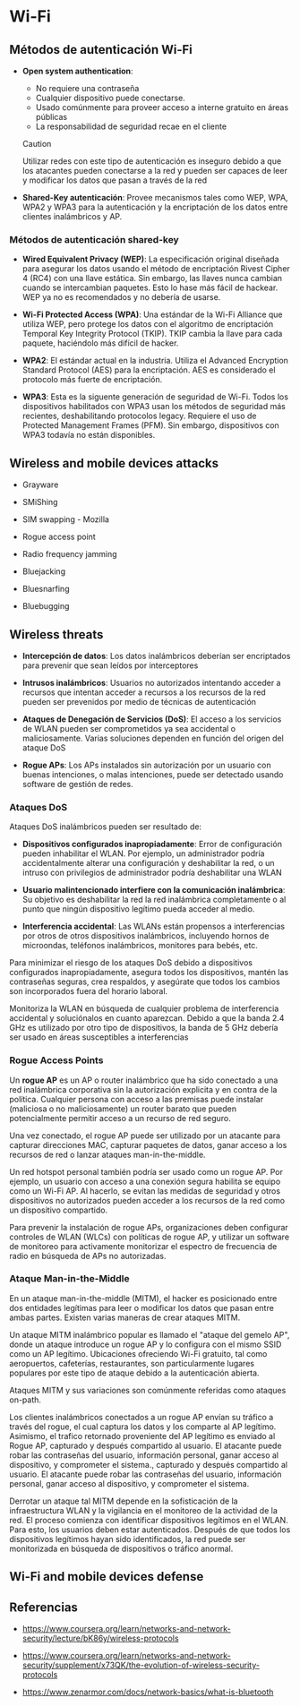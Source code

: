 # Wi-Fi

## Métodos de autenticación Wi-Fi

- **Open system authentication**:
  - No requiere una contraseña
  - Cualquier dispositivo puede conectarse.
  - Usado comúnmente para proveer acceso a interne gratuito en áreas públicas
  - La responsabilidad de seguridad recae en el cliente

  > [!CAUTION]
  >
  > Utilizar redes con este tipo de autenticación es inseguro debido a que los
  > atacantes pueden conectarse a la red y pueden ser capaces de leer y
  > modificar los datos que pasan a través de la red

- **Shared-Key autenticación**: Provee mecanismos tales como WEP, WPA, WPA2 y
  WPA3 para la autenticación y la encriptación de los datos entre clientes
  inalámbricos y AP.

### Métodos de autenticación shared-key

- **Wired Equivalent Privacy (WEP)**: La especificación original diseñada para
  asegurar los datos usando el método de encriptación Rivest Cipher 4 (RC4) con
  una llave estática. Sin embargo, las llaves nunca cambian cuando se
  intercambian paquetes. Esto lo hase más fácil de hackear. WEP ya no es
  recomendados y no debería de usarse.

- **Wi-Fi Protected Access (WPA)**: Una estándar de la Wi-Fi Alliance que
  utiliza WEP, pero protege los datos con el algoritmo de encriptación Temporal
  Key Integrity Protocol (TKIP). TKIP cambia la llave para cada paquete,
  haciéndolo más difícil de hacker.

- **WPA2**: El estándar actual en la industria. Utiliza el Advanced Encryption
  Standard Protocol (AES) para la encriptación. AES es considerado el protocolo
  más fuerte de encriptación.

- **WPA3**: Esta es la siguente generación de seguridad de Wi-Fi. Todos los
  dispositivos habilitados con WPA3 usan los métodos de seguridad más recientes,
  deshabilitando protocolos legacy. Requiere el uso de Protected Management
  Frames (PFM). Sin embargo, dispositivos con WPA3 todavía no están disponibles.

## Wireless and mobile devices attacks

- Grayware
- SMiShing
- SIM swapping - Mozilla

- Rogue access point
- Radio frequency jamming
- Bluejacking
- Bluesnarfing
- Bluebugging

## Wireless threats

- **Intercepción de datos**: Los datos inalámbricos deberían ser encriptados
  para prevenir que sean leídos por interceptores

- **Intrusos inalámbricos**: Usuarios no autorizados intentando acceder a
  recursos que intentan acceder a recursos a los recursos de la red pueden ser
  prevenidos por medio de técnicas de autenticación

- **Ataques de Denegación de Servicios (DoS)**: El acceso a los servicios de
  WLAN pueden ser comprometidos ya sea accidental o maliciosamente. Varias
  soluciones dependen en función del origen del ataque DoS

- **Rogue APs**: Los APs instalados sin autorización por un usuario con buenas
  intenciones, o malas intenciones, puede ser detectado usando software de
  gestión de redes.

### Ataques DoS

Ataques DoS inalámbricos pueden ser resultado de:

- **Dispositivos configurados inapropiadamente**: Error de configuración pueden
  inhabilitar el WLAN. Por ejemplo, un administrador podría accidentalmente
  alterar una configuración y deshabilitar la red, o un intruso con privilegios
  de administrador podría deshabilitar una WLAN

- **Usuario malintencionado interfiere con la comunicación inalámbrica**: Su
  objetivo es deshabilitar la red la red inalámbrica completamente o al punto
  que ningún dispositivo legítimo pueda acceder al medio.

- **Interferencia accidental**: Las WLANs están propensos a interferencias por
  otros de otros dispositivos inalámbricos, incluyendo hornos de microondas,
  teléfonos inalámbricos, monitores para bebés, etc.

Para minimizar el riesgo de los ataques DoS debido a dispositivos configurados
inapropiadamente, asegura todos los dispositivos, mantén las contraseñas
seguras, crea respaldos, y asegúrate que todos los cambios son incorporados
fuera del horario laboral.

Monitoriza la WLAN en búsqueda de cualquier problema de interferencia accidental
y soluciónalos en cuanto aparezcan. Debido a que la banda 2.4 GHz es utilizado
por otro tipo de dispositivos, la banda de 5 GHz debería ser usado en áreas
susceptibles a interferencias

### Rogue Access Points

Un **rogue AP** es un AP o router inalámbrico que ha sido conectado a una red
inalámbrica corporativa sin la autorización explicita y en contra de la
política. Cualquier persona con acceso a las premisas puede instalar (maliciosa
o no maliciosamente) un router barato que pueden potencialmente permitir acceso
a un recurso de red seguro.

Una vez conectado, el rogue AP puede ser utilizado por un atacante para capturar
direcciones MAC, capturar paquetes de datos, ganar acceso a los recursos de red
o lanzar ataques man-in-the-middle.

Un red hotspot personal también podría ser usado como un rogue AP. Por ejemplo,
un usuario con acceso a una conexión segura habilita se equipo como un Wi-Fi AP.
Al hacerlo, se evitan las medidas de seguridad y otros dispositivos no
autorizados pueden acceder a los recursos de la red como un dispositivo
compartido.

Para prevenir la instalación de rogue APs, organizaciones deben configurar
controles de WLAN (WLCs) con políticas de rogue AP, y utilizar un software de
monitoreo para activamente monitorizar el espectro de frecuencia de radio en
búsqueda de APs no autorizadas.

### Ataque Man-in-the-Middle

En un ataque man-in-the-middle (MITM), el hacker es posicionado entre dos
entidades legítimas para leer o modificar los datos que pasan entre ambas
partes. Existen varias maneras de crear ataques MITM.

Un ataque MITM inalámbrico popular es llamado el "ataque del gemelo AP", donde
un ataque introduce un rogue AP y lo configura con el mismo SSID como un AP
legítimo. Ubicaciones ofreciendo Wi-Fi gratuito, tal como aeropuertos,
cafeterías, restaurantes, son particularmente lugares populares por este tipo de
ataque debido a la autenticación abierta.

Ataques MITM y sus variaciones son comúnmente referidas como ataques on-path.

Los clientes inalámbricos conectados a un rogue AP envían su tráfico a través
del rogue, el cual captura los datos y los comparte al AP legítimo. Asimismo, el
trafico retornado proveniente del AP legítimo es enviado al Rogue AP, capturado
y después compartido al usuario. El atacante puede robar las contraseñas del
usuario, información personal, ganar acceso al dispositivo, y comprometer el
sistema., capturado y después compartido al usuario. El atacante puede robar las
contraseñas del usuario, información personal, ganar acceso al dispositivo, y
comprometer el sistema.

Derrotar un ataque tal MITM depende en la sofisticación de la infraestructura
WLAN y la vigilancia en el monitoreo de la actividad de la red. El proceso
comienza con identificar dispositivos legítimos en el WLAN. Para esto, los
usuarios deben estar autenticados. Después de que todos los dispositivos
legítimos hayan sido identificados, la red puede ser monitorizada en búsqueda de
dispositivos o tráfico anormal.

## Wi-Fi and mobile devices defense

## Referencias

- <https://www.coursera.org/learn/networks-and-network-security/lecture/bK86y/wireless-protocols>

- <https://www.coursera.org/learn/networks-and-network-security/supplement/x73QK/the-evolution-of-wireless-security-protocols>

- <https://www.zenarmor.com/docs/network-basics/what-is-bluetooth>

